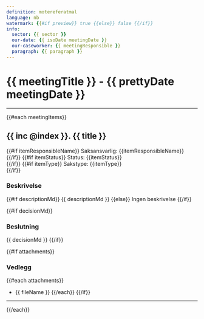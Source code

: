 ```yaml
---
definition: motereferatmal
language: nb
watermark: {{#if preview}} true {{else}} false {{/if}}
info:
  sector: {{ sector }}
  our-date: {{ isoDate meetingDate }}
  our-caseworker: {{ meetingResponsible }}
  paragraph: {{ paragraph }}
---
```


# {{ meetingTitle }} - {{ prettyDate meetingDate }}
---
{{#each meetingItems}}
## {{ inc @index }}. {{ title }}
{{#if itemResponsibleName}}
Saksansvarlig: {{itemResponsibleName}}<br>
{{/if}}
{{#if itemStatus}}
Status: {{itemStatus}}<br>
{{/if}}
{{#if itemType}}
Sakstype: {{itemType}}<br>
{{/if}}

### Beskrivelse
{{#if descriptionMd}}
{{ descriptionMd }}
{{else}}
Ingen beskrivelse
{{/if}}

{{#if decisionMd}}
### Beslutning
{{ decisionMd }}
{{/if}}

{{#if attachments}}
### Vedlegg<br>
{{#each attachments}}
- {{ fileName }}
{{/each}}
{{/if}}
---
{{/each}}
